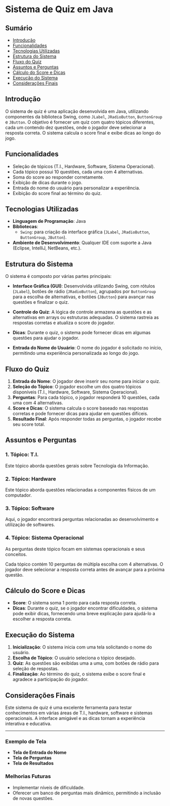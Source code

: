 
# Sistema de Quiz em Java

## Sumário

-   [Introdução](#introdu%C3%A7%C3%A3o)
-   [Funcionalidades](#funcionalidades)
-   [Tecnologias Utilizadas](#tecnologias-utilizadas)
-   [Estrutura do Sistema](#estrutura-do-sistema)
-   [Fluxo do Quiz](#fluxo-do-quiz)
-   [Assuntos e Perguntas](#assuntos-e-perguntas)
-   [Cálculo do Score e Dicas](#c%C3%A1lculo-do-score-e-dicas)
-   [Execução do Sistema](#execu%C3%A7%C3%A3o-do-sistema)
-   [Considerações Finais](#considera%C3%A7%C3%B5es-finais)

## Introdução

O sistema de quiz é uma aplicação desenvolvida em Java, utilizando componentes da biblioteca Swing, como `JLabel`, `JRadioButton`, `ButtonGroup` e `JButton`. O objetivo é fornecer um quiz com quatro tópicos diferentes, cada um contendo dez questões, onde o jogador deve selecionar a resposta correta. O sistema calcula o score final e exibe dicas ao longo do jogo.

## Funcionalidades

-   Seleção de tópicos (T.I., Hardware, Software, Sistema Operacional).
-   Cada tópico possui 10 questões, cada uma com 4 alternativas.
-   Soma do score ao responder corretamente.
-   Exibição de dicas durante o jogo.
-   Entrada do nome do usuário para personalizar a experiência.
-   Exibição do score final ao término do quiz.

## Tecnologias Utilizadas

-   **Linguagem de Programação**: Java
-   **Bibliotecas**:
    -   `Swing`: para criação da interface gráfica (`JLabel`, `JRadioButton`, `ButtonGroup`, `JButton`).
-   **Ambiente de Desenvolvimento**: Qualquer IDE com suporte a Java (Eclipse, IntelliJ, NetBeans, etc.).

## Estrutura do Sistema

O sistema é composto por várias partes principais:

-   **Interface Gráfica (GUI)**: Desenvolvida utilizando Swing, com rótulos (`JLabel`), botões de rádio (`JRadioButton`), agrupados por `ButtonGroup` para a escolha de alternativas, e botões (`JButton`) para avançar nas questões e finalizar o quiz.
    
-   **Controle do Quiz**: A lógica de controle armazena as questões e as alternativas em arrays ou estruturas adequadas. O sistema rastreia as respostas corretas e atualiza o score do jogador.
    
-   **Dicas**: Durante o quiz, o sistema pode fornecer dicas em algumas questões para ajudar o jogador.
    
-   **Entrada do Nome do Usuário**: O nome do jogador é solicitado no início, permitindo uma experiência personalizada ao longo do jogo.
    

## Fluxo do Quiz

1.  **Entrada do Nome**: O jogador deve inserir seu nome para iniciar o quiz.
2.  **Seleção do Tópico**: O jogador escolhe um dos quatro tópicos disponíveis (T.I., Hardware, Software, Sistema Operacional).
3.  **Perguntas**: Para cada tópico, o jogador responderá 10 questões, cada uma com 4 alternativas.
4.  **Score e Dicas**: O sistema calcula o score baseado nas respostas corretas e pode fornecer dicas para ajudar em questões difíceis.
5.  **Resultado Final**: Após responder todas as perguntas, o jogador recebe seu score total.

## Assuntos e Perguntas

### 1. Tópico: **T.I.**

Este tópico aborda questões gerais sobre Tecnologia da Informação.

### 2. Tópico: **Hardware**

Este tópico aborda questões relacionadas a componentes físicos de um computador.

### 3. Tópico: **Software**

Aqui, o jogador encontrará perguntas relacionadas ao desenvolvimento e utilização de softwares.

### 4. Tópico: **Sistema Operacional**

As perguntas deste tópico focam em sistemas operacionais e seus conceitos.

Cada tópico contém 10 perguntas de múltipla escolha com 4 alternativas. O jogador deve selecionar a resposta correta antes de avançar para a próxima questão.

## Cálculo do Score e Dicas

-   **Score**: O sistema soma 1 ponto para cada resposta correta.
-   **Dicas**: Durante o quiz, se o jogador encontrar dificuldades, o sistema pode exibir dicas, fornecendo uma breve explicação para ajudá-lo a escolher a resposta correta.

## Execução do Sistema

1.  **Inicialização**: O sistema inicia com uma tela solicitando o nome do usuário.
2.  **Escolha de Tópico**: O usuário seleciona o tópico desejado.
3.  **Quiz**: As questões são exibidas uma a uma, com botões de rádio para seleção de respostas.
4.  **Finalização**: Ao término do quiz, o sistema exibe o score final e agradece a participação do jogador.

## Considerações Finais

Este sistema de quiz é uma excelente ferramenta para testar conhecimentos em várias áreas de T.I., hardware, software e sistemas operacionais. A interface amigável e as dicas tornam a experiência interativa e educativa.

----------

### Exemplo de Tela

-   **Tela de Entrada do Nome**
-   **Tela de Perguntas**
-   **Tela de Resultados**

### Melhorias Futuras

-   Implementar níveis de dificuldade.
-   Oferecer um banco de perguntas mais dinâmico, permitindo a inclusão de novas questões.
